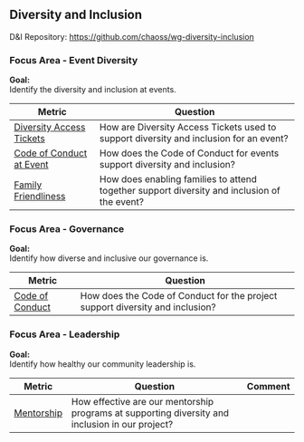 ## Diversity and Inclusion
D\&I Repository: https://github.com/chaoss/wg-diversity-inclusion

### Focus Area - Event Diversity

**Goal:**  
Identify the diversity and inclusion at events.

<div>
<table>
  <thead><tr><th>Metric</th><th>Question</th></tr></thead>
<tbody>
  <tr><td><a href="https://chaoss.community/metric-diversity-access-tickets/">Diversity Access Tickets</a></td><td>How are Diversity Access Tickets used to support diversity and inclusion for an event?</td></tr>
  <tr><td><a href="https://chaoss.community/metric-code-of-conduct-at-event/">Code of Conduct at Event</a></td><td>How does the Code of Conduct for events support diversity and inclusion?</td></tr>
  <tr><td><a href="https://chaoss.community/metric-family-friendliness/">Family Friendliness</a></td><td>How does enabling families to attend together support diversity and inclusion of the event?</td></tr>
</tbody>
</table>
</div>


### Focus Area - Governance

**Goal:**  
Identify how diverse and inclusive our governance is.

<div>
<table>
  <thead><tr><th>Metric</th><th>Question</th></tr></thead>
<tbody>
  <tr><td><a href="https://chaoss.community/metric-code-of-conduct/">Code of Conduct</a></td><td>How does the Code of Conduct for the project support diversity and inclusion?</td></tr>
</tbody>
</table>
</div>

### Focus Area - Leadership

**Goal:**  
Identify how healthy our community leadership is.

<div>
<table>
  <thead><tr><th>Metric</th><th>Question</th><th>Comment</th></tr></thead>
<tbody>
  <tr><td><a href="https://chaoss.community/metric-mentorship/">Mentorship</a></td><td>How effective are our mentorship programs at supporting diversity and inclusion in our project?</td></tr>
</tbody>
</table>
</div>
